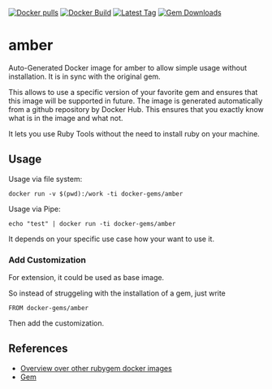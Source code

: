 [![Docker pulls](https://img.shields.io/docker/pulls/rubygem/amber.svg)](https://hub.docker.com/r/rubygem/amber/)
[![Docker Build](https://img.shields.io/docker/automated/rubygem/amber.svg)](https://hub.docker.com/r/rubygem/amber/)
[![Latest Tag](https://img.shields.io/github/tag/docker-rubygem/amber.svg)](https://hub.docker.com/r/rubygem/amber/)
[![Gem Downloads](https://img.shields.io/gem/dt/amber.svg)](https://rubygems.org/gems/amber/)
# amber

Auto-Generated Docker image for amber to allow simple usage without installation.
It is in sync with the original gem.

This allows to use a specific version of your favorite gem and ensures that this image will be supported in future.
The image is generated automatically from a github repository by Docker Hub.
This ensures that you exactly know what is in the image and what not.

It lets you use Ruby Tools without the need to install ruby on your machine.

## Usage

Usage via file system:

`docker run -v $(pwd):/work -ti docker-gems/amber`

Usage via Pipe:

`echo "test" | docker run -ti docker-gems/amber`

It depends on your specific use case how your want to use it.

### Add Customization

For extension, it could be used as base image.

So instead of struggeling with the installation of a gem, just write

`FROM docker-gems/amber`

Then add the customization.

## References

 - [Overview over other rubygem docker images](https://github.com/thinkbot/docker-rubygem)
 - [Gem](https://rubygems.org/gems/amber/)
